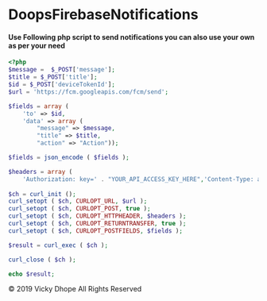 # DoopsFirebaseNotifications
#### Use Following php script to send notifications you can also use your own as per your need
```php
<?php
$message =  $_POST['message'];
$title = $_POST['title'];
$id = $_POST['deviceTokenId'];
$url = 'https://fcm.googleapis.com/fcm/send';

$fields = array (
	'to' => $id,
	'data' => array (
		"message" => $message,
		"title" => $title,
		"action" => "Action"));

$fields = json_encode ( $fields );

$headers = array (
	'Authorization: key=' . "YOUR_API_ACCESS_KEY_HERE",'Content-Type: application/json');
  
$ch = curl_init ();
curl_setopt ( $ch, CURLOPT_URL, $url );
curl_setopt ( $ch, CURLOPT_POST, true );
curl_setopt ( $ch, CURLOPT_HTTPHEADER, $headers );
curl_setopt ( $ch, CURLOPT_RETURNTRANSFER, true );
curl_setopt ( $ch, CURLOPT_POSTFIELDS, $fields );

$result = curl_exec ( $ch );

curl_close ( $ch );

echo $result;
```

© 2019 Vicky Dhope All Rights Reserved
